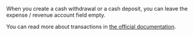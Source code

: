 When you create a cash withdrawal or a cash deposit, you can leave the expense / revenue account field empty.

You can read more about transactions in [the official documentation](https://docs.firefly-iii.org/concepts/transactions).
